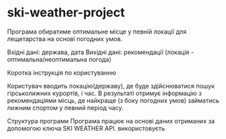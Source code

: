 # ski-weather-project

Програма обиратиме оптимальне місце у певній локації для лещетарства на основі погодних умов.

Вхідні дані: держава, дата 
Вихідні дані: рекомендації (локація - оптимальна/неоптимальна погода)
             
Коротка інструкція по користуванню 

Користувач вводить локацію(державу), де буде здійснюватися пошук гірськолижних курортів, і час. В результаті отримує інформацію з рекомендаціями місць, де найкраще (з боку погодних умов) займатись лижним спортом у певний період часу.

Структура програми 
Програма працює на основі даних отриманих за допомогою ключа SKI WEATHER API. використовуєть
